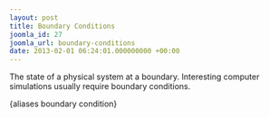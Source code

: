 ```yaml
---
layout: post
title: Boundary Conditions
joomla_id: 27
joomla_url: boundary-conditions
date: 2013-02-01 06:24:01.000000000 +00:00
---
```

<p>The state of a physical system at a boundary. Interesting computer simulations usually require boundary conditions.</p>
<p>{aliases boundary condition}</p>
